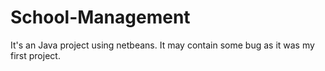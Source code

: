 # School-Management
It's an Java project using netbeans. It may contain some bug as it was my first project.
